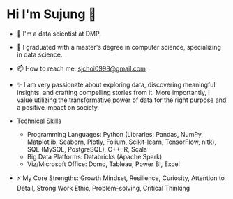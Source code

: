 <p align="center">
<h1><strong> Hi I'm Sujung 👋 </strong></h1>
</p>

- 🔭 I'm a data scientist at DMP. 
- 🌱 I graduated with a master's degree in computer science, specializing in data science.
- 📫 How to reach me: sjchoi0998@gmail.com
- ✨ I am very passionate about exploring data, discovering meaningful insights, and crafting compelling stories from it. More importantly, I value utilizing the transformative power of data for the right purpose and a positive impact on society.

- Technical Skills
  * Programming Languages: Python (Libraries: Pandas, NumPy, Matplotlib, Seaborn, Plotly, Folium, Scikit-learn, TensorFlow, nltk), SQL (MySQL, PostgreSQL), C++, R, Scala
  * Big Data Platforms: Databricks (Apache Spark)
  * Viz/Microsoft Office: Domo, Tableau, Power BI, Excel

- ⚡ My Core Strengths: Growth Mindset, Resilience, Curiosity, Attention to Detail, Strong Work Ethic, Problem-solving, Critical Thinking
